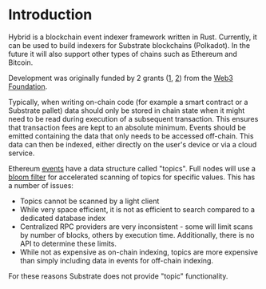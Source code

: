 # Introduction

Hybrid is a blockchain event indexer framework written in Rust. Currently, it can be used to build indexers for Substrate blockchains (Polkadot). In the future it will also support other types of chains such as Ethereum and Bitcoin.

Development was originally funded by 2 grants ([1](https://github.com/w3f/Grants-Program/blob/master/applications/hybrid.md), [2](https://github.com/w3f/Grants-Program/blob/master/applications/hybrid2.md)) from the [Web3 Foundation](https://grants.web3.foundation/).

Typically, when writing on-chain code (for example a smart contract or a Substrate pallet) data should only be stored in chain state when it might need to be read during execution of a subsequent transaction. This ensures that transaction fees are kept to an absolute minimum. Events should be emitted containing the data that only needs to be accessed off-chain. This data can then be indexed, either directly on the user's device or via a cloud service.

Ethereum [events](https://docs.soliditylang.org/en/latest/contracts.html#events) have a data structure called "topics". Full nodes will use a [bloom filter](https://en.wikipedia.org/wiki/Bloom_filter) for accelerated scanning of topics for specific values. This has a number of issues:

* Topics cannot be scanned by a light client
* While very space efficient, it is not as efficient to search compared to a dedicated database index
* Centralized RPC providers are very inconsistent - some will limit scans by number of blocks, others by execution time. Additionally, there is no API to determine these limits.
* While not as expensive as on-chain indexing, topics are more expensive than simply including data in events for off-chain indexing.

For these reasons Substrate does not provide "topic" functionality.
